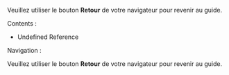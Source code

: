 
Veuillez utiliser le bouton **Retour** de votre navigateur pour revenir au
guide.


Contents :

  * Undefined Reference

Navigation :

Veuillez utiliser le bouton **Retour** de votre navigateur pour revenir au
guide.

